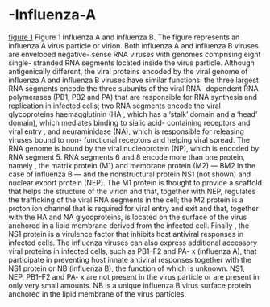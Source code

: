 # -Influenza-A

[figure 1](/images/)
Figure 1 Influenza A and influenza B. The figure represents an influenza A virus particle or virion. Both influenza A and influenza B viruses are enveloped negative- sense RNA viruses with genomes comprising eight single- stranded RNA segments located inside the virus particle. Although antigenically different, the viral proteins encoded by the viral genome of influenza A and influenza B viruses have similar functions: the three largest RNA
segments encode the three subunits of the viral RNA- dependent RNA polymerases (PB1, PB2 and PA) that are responsible for RNA synthesis and replication in infected cells; two RNA segments encode the viral glycoproteins haemagglutinin (HA , which has a ‘stalk’ domain and a ‘head’ domain), which mediates binding to sialic acid- containing receptors and viral entry , and neuraminidase (NA), which is responsible for releasing viruses bound to non- functional receptors and helping viral spread. The RNA genome is bound by the viral nucleoprotein (NP), which is encoded by RNA segment 5. RNA
segments 6 and 8 encode more than one protein, namely , the matrix protein (M1) and membrane protein (M2) — BM2 in the case of influenza B — and the nonstructural protein NS1 (not shown) and nuclear export protein (NEP). The M1 protein is thought to provide a scaffold that helps the structure of the virion and that, together with NEP, regulates the trafficking of the viral RNA segments in the cell; the M2 protein is a proton ion channel that is required for viral entry and exit and that, together with the HA and NA glycoproteins, is located on the surface of the virus anchored in a lipid membrane derived from the infected cell. Finally , the NS1 protein is a virulence factor that inhibits host antiviral responses in infected cells. The influenza viruses can also express additional
accessory viral proteins in infected cells, such as PB1–F2 and PA- x (influenza A), that participate in preventing host innate antiviral responses together with the NS1 protein or NB (influenza B), the function of which is unknown. NS1, NEP, PB1–F2 and PA- x are not present in the virus particle or are present in only very small amounts. NB is a unique influenza B virus surface protein anchored in the lipid membrane of the virus particles.  

